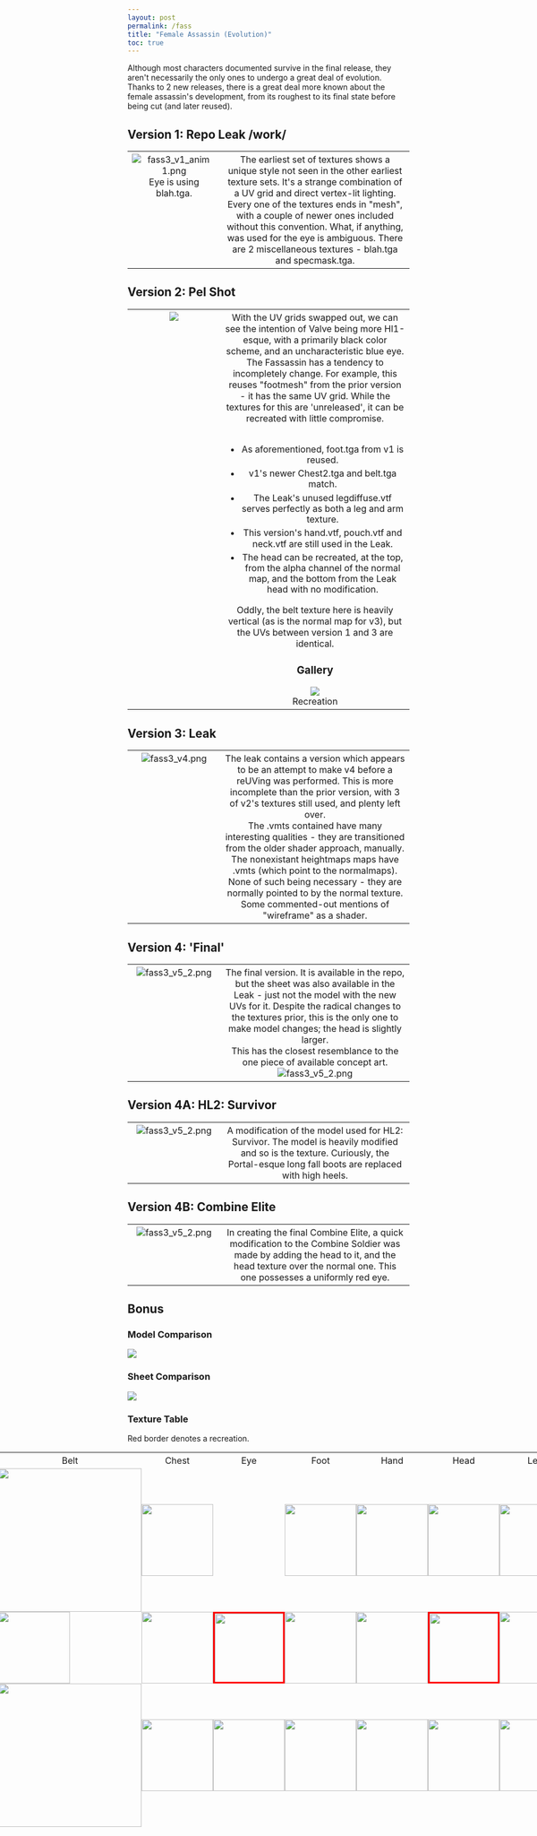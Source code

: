 ```yaml
---
layout: post
permalink: /fass
title: "Female Assassin (Evolution)"
toc: true
---
```

<style>
table li
{
  margin-top:5px;
  line-height:120%;
}
th {
      font-weight: 400;
}
table tr th:first-of-type
{
  width:33%;
  vertical-align:top;
}

img
{
  max-height:500px;
}
.textable
{
  margin-left:-400px;
  min-width:1600px;
}
.textable table td
{
  padding:0px;  
}
.textable table tr th:first-of-type
{
  width:25px;
  margin:auto;
}
.textable table tbody 
{
  border:0px;
  border-spacing:0px;
}
.recr img
{
  box-sizing: border-box;
  border: 3px solid red;
}
.textable img 
{
  margin-left:auto;
  margin-right:auto;
  width:128px;
} 
.textable img.belt
{
  width:256px;
}
</style>

Although most characters documented survive in the final release, they aren't necessarily the only ones to undergo a great deal of evolution. Thanks to 2 new releases, there is a great deal more known about the female assassin's development, from its roughest to its final state before being cut (and later reused). 

## Version 1: Repo Leak /work/
<table>  
  <tr>  
    <th>
    <img alt="fass3_v1_anim 1.png"  src="assets/fass3_v1_anim%201.png"><br>Eye is using blah.tga.
    </th>
    <th style="vertical-align:top;">
    The earliest set of textures shows a unique style not seen in the other earliest texture sets. It's a strange combination of a UV grid and direct vertex-lit lighting. Every one of the textures ends in "mesh", with a couple of newer ones included without this convention. What, if anything, was used for the eye is ambiguous. There are 2 miscellaneous textures - blah.tga and specmask.tga. 
    </th>
  </tr>
</table>

## Version 2: Pel Shot
<table>  
  <tr>  
    <th>
    <img  src="assets/pel_assassin.png">
    </th>
    <th> 
    With the UV grids swapped out, we can see the intention of Valve being more Hl1-esque, with a primarily black color scheme, and an uncharacteristic blue eye. </br>
    The Fassassin has a tendency to incompletely change. For example, this reuses "footmesh" from the prior version - it has the same UV grid. While the textures for this are 'unreleased', it can be recreated with little compromise.<br><br>
    <ul>  
      <li>As aforementioned, foot.tga from v1 is reused.</li>
      <li>v1's newer Chest2.tga and belt.tga match.</li>
      <li>The Leak's unused legdiffuse.vtf serves perfectly as both a leg and arm texture.</li>
      <li>This version's hand.vtf, pouch.vtf and neck.vtf are still used in the Leak.</li>  
      <li>The head can be recreated, at the top, from the alpha channel of the normal map, and the bottom from the Leak head with no modification.</li>
    </ul>
    Oddly, the belt texture here is heavily vertical (as is the normal map for v3), but the UVs between version 1 and 3 are identical.
    <h3>Gallery</h3>
      <img  src="assets/fass3_v3.png"><br>Recreation
    </th>
  </tr>
</table>

## Version 3: Leak
<table>  
  <tr>  
    <th>
    <img alt="fass3_v4.png"  src="assets/fass3_v4.png">
    </th>
    <th style="vertical-align:top;">
    The leak contains a version which appears to be an attempt to make v4 before a reUVing was performed. This is more incomplete than the prior version, with 3 of v2's textures still used, and plenty left over. <br>
    The .vmts contained have many interesting qualities - they are transitioned from the older shader approach, manually. The nonexistant heightmaps maps have .vmts (which point to the normalmaps). None of such being necessary - they are normally pointed to by the normal texture. Some commented-out mentions of "wireframe" as a shader.
    </th>
  </tr>
</table>

## Version 4: 'Final'
<table>  
  <tr>  
    <th>
    <img alt="fass3_v5_2.png"  src="assets/fass3_v5_2.png">
    </th>
    <th style="vertical-align:top;">
    The final version. It is available in the repo, but the sheet was also available in the Leak - just not the model with the new UVs for it. Despite the radical changes to the textures prior, this is the only one to make model changes; the head is slightly larger.<br>
    This has the closest resemblance to the one piece of available concept art.
    <img alt="fass3_v5_2.png"  src="assets/combine_assassin_alt.jpg">
    </th>
  </tr>
</table>

## Version 4A: HL2: Survivor
<table>  
  <tr>  
    <th>
      <img alt="fass3_v5_2.png"  src="assets/fass3_v6_1.png">
    </th>
    <th style="vertical-align:top;">
      A modification of the model used for HL2: Survivor. The model is heavily modified and so is the texture. Curiously, the Portal-esque long fall boots are replaced with high heels. 
    </th>
  </tr>
</table>

## Version 4B: Combine Elite
<table>  
  <tr>  
    <th>
      <img alt="fass3_v5_2.png"  src="assets/fass_vb.png">
    </th>
    <th style="vertical-align:top;">
      In creating the final Combine Elite, a quick modification to the Combine Soldier was made by adding the head to it, and the head texture over the normal one. This one possesses a uniformly red eye.
    </th>
  </tr>
</table>

## Bonus

<h3> Model Comparison </h3>

<img src="assets/fass_full_anim.png" />

<h3> Sheet Comparison </h3>

<img src="assets/sheet_anim.png" />

### Texture Table

Red border denotes a recreation.

<div class="textable">
  <table>
    <thead>
      <tr class="header">
        <th> </th>
        <th>Arm</th>
        <th>Belt</th>
        <th>Chest</th>
        <th>Eye</th>
        <th>Foot</th>
        <th>Hand</th>
        <th>Head</th>
        <th>Leg</th>
        <th>Neck</th>
        <th>Pouch</th>
      </tr>
    </thead>
    <tbody>
      <tr class="odd">
        <td>v1</td>
        <td><img src="assets/fass_v1/1_armmesh.png" /></td>
        <td><img class="belt" src="assets/fass_v1/1_beltmesh.png"></td>
        <td><img src="assets/fass_v1/1_chestmesh.png" /></td>
        <td></td>
        <td><img src="assets/fass_v1/1_footmesh.png" /></td>
        <td><img src="assets/fass_v1/1_handmesh.png" /></td>
        <td><img src="assets/fass_v1/1_headmesh.png" /></td>
        <td><img src="assets/fass_v1/1_legmesh.png" /></td>
        <td><img src="assets/fass_v1/1_neckmesh.png" /></td>
        <td><img src="assets/fass_v1/1_pouchmesh.png" /></td>
      </tr>
      <tr class="even">
        <td>v2</td>
        <td><img src="assets/fass_v3/3_legdiffuse.png" /></td>
        <td><img height="128" src="assets/fass_v1/1_belt.png"></td>
        <td><img src="assets/fass_v1/1_chest2.png" /></td>
        <td><div class="recr"><img src="assets/fass_v2/2_eye.png" /></div>
        <td><img src="assets/fass_v1/1_footmesh.png" /></td>
        <td><img src="assets/fass_v3/3_hand.png" /></td>
        <td><div class="recr"><img src="assets/fass_v2/2_head.png" /></div>
        <td><img src="assets/fass_v3/3_legdiffuse.png" /></td>
        <td><img src="assets/fass_v3/3_neck.png" /></td>
        <td><img src="assets/fass_v3/3_pouch.png" /></td>
      </tr>
      <tr class="odd">
        <td>v3</td>
        <td><img src="assets/fass_v3/3_arm.png" /></td>
        <td><img class="belt" src="assets/fass_v3/3_belt.png"></td>
        <td><img src="assets/fass_v3/3_chest2.png" /></td>
        <td><img src="assets/fass_v3/3_eye.png" /></td>
        <td><img src="assets/fass_v3/3_foot.png" /></td>
        <td><img src="assets/fass_v3/3_hand.png" /></td>
        <td><img src="assets/fass_v3/3_head.png" /></td>
        <td><img src="assets/fass_v3/3_leg.png" /></td>
        <td><img src="assets/fass_v3/3_neck.png" /></td>
        <td><img src="assets/fass_v3/3_pouch.png" /></td>

